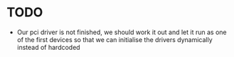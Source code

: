 # TODO

- Our pci driver is not finished, we should work it out and let it run as one of the first devices so that we can initialise the drivers dynamically 
  instead of hardcoded
